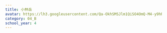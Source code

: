 ```yaml
---
title: 小林岳
avatar: https://lh3.googleusercontent.com/Qa-OkhSMSJlm1QiSO4OmQ-M4-y9hR1_F8fjUmZ2N2Mj41RyPQQcpBAGJbt_ry0AlnHuuiz9SDZOqDdWbvSnR7So07FrGynXh4eFJkm-ZVYm0dMJCE4aSPUwpKjWlX3DMLVgZS5RKfD590Ga2ZorRxUeCjY25fZawCcjEBKp3i_8f2cicC6zFlWxd7Xx-E2kRJe-gtZwEzUuiCQfsdro7vSaXMmS3R_ZUCDovxL5agFt21FxuU92bElbB-MG0hAFtMfs_2tvhVrYMQBEUxMa0VSnUJvwRk2Sv7tUUc_o30ApvCDseRglVQIOeQ7XVM3UWH0L5AxXSFp_qF-jGb0P5Z_qDrAMcpmfC_OwxOPt9fvWvWaH3iKssDk5T0b-EHZMfS0Fp5MAVSVV6YTKgIe4jaEBCqh2E5Vc3BFM6yOVE8hrks9Ae3QyDeliCAFNmi7223wMIvactNnpVdYFEVjwJfrVCp3vewedjxTJiuqkhS6ZcVaKWlN-vs6v-kvsgO5KDPlpIAEAAw3UVt1syUhMzlL00O-w1QRQne2bKKsS--MSgVStlpgyDEwOmvSXqS7baH3R8ZGKlFuJwvvTyX2m58CdF5JAvlwt8Tpr-9CN587E3t2mePJzJFA=s300
category: 04_B
school_year: 4
---
```

